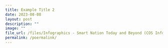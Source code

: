 ```yaml
---
title: Example Title 2
date: 2023-08-08
layout: post
description: ""
image: ""
file_url: /files/Infographics - Smart Nation Today and Beyond (COS Infographics 2023).pdf
permalink: /poermalink/
---
```

